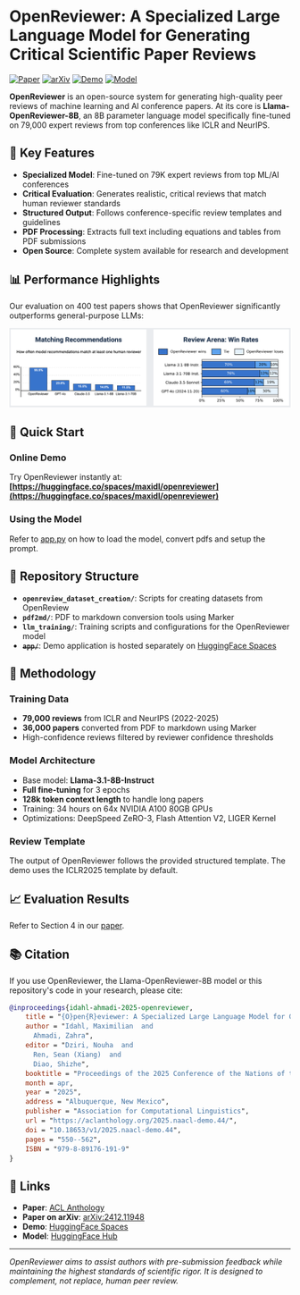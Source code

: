 # OpenReviewer: A Specialized Large Language Model for Generating Critical Scientific Paper Reviews

[![Paper](https://img.shields.io/badge/Paper-NAACL%202025-red)](https://aclanthology.org/2025.naacl-demo.44)
[![arXiv](https://img.shields.io/badge/arXiv-2412.11948-b31b1b)](http://arxiv.org/pdf/2412.11948)
[![Demo](https://img.shields.io/badge/🤗-Demo-yellow)](https://huggingface.co/spaces/maxidl/openreviewer)
[![Model](https://img.shields.io/badge/🤗-Model-blue)](https://huggingface.co/maxidl/Llama-OpenReviewer-8B)

**OpenReviewer** is an open-source system for generating high-quality peer reviews of machine learning and AI conference papers. At its core is **Llama-OpenReviewer-8B**, an 8B parameter language model specifically fine-tuned on 79,000 expert reviews from top conferences like ICLR and NeurIPS.

## 🎯 Key Features

- **Specialized Model**: Fine-tuned on 79K expert reviews from top ML/AI conferences
- **Critical Evaluation**: Generates realistic, critical reviews that match human reviewer standards
- **Structured Output**: Follows conference-specific review templates and guidelines
- **PDF Processing**: Extracts full text including equations and tables from PDF submissions
- **Open Source**: Complete system available for research and development

## 📊 Performance Highlights

Our evaluation on 400 test papers shows that OpenReviewer significantly outperforms general-purpose LLMs:

<img src="results.png" width="958" alt="Performance comparison results" />

## 🚀 Quick Start

### Online Demo
Try OpenReviewer instantly at: **[https://huggingface.co/spaces/maxidl/openreviewer](https://huggingface.co/spaces/maxidl/openreviewer)**

### Using the Model
Refer to [app.py](https://huggingface.co/spaces/maxidl/openreviewer/blob/main/app.py) on how to load the model, convert pdfs and setup the prompt.

## 📁 Repository Structure

- **`openreview_dataset_creation/`**: Scripts for creating datasets from OpenReview
- **`pdf2md/`**: PDF to markdown conversion tools using Marker
- **`llm_training/`**: Training scripts and configurations for the OpenReviewer model
- **~~`app/`~~**: Demo application is hosted separately on [HuggingFace Spaces](https://huggingface.co/spaces/maxidl/openreviewer)

## 🔬 Methodology

### Training Data
- **79,000 reviews** from ICLR and NeurIPS (2022-2025)
- **36,000 papers** converted from PDF to markdown using Marker
- High-confidence reviews filtered by reviewer confidence thresholds


### Model Architecture
- Base model: **Llama-3.1-8B-Instruct**
- **Full fine-tuning** for 3 epochs
- **128k token context length** to handle long papers
- Training: 34 hours on 64x NVIDIA A100 80GB GPUs
- Optimizations: DeepSpeed ZeRO-3, Flash Attention V2, LIGER Kernel

### Review Template
The output of OpenReviewer follows the provided structured template. The demo uses the ICLR2025 template by default.

## 📈 Evaluation Results
Refer to Section 4 in our [paper](https://aclanthology.org/2025.naacl-demo.44).

## 📚 Citation

If you use OpenReviewer, the Llama-OpenReviewer-8B model or this repository's code in your research, please cite:

```bibtex
@inproceedings{idahl-ahmadi-2025-openreviewer,
    title = "{O}pen{R}eviewer: A Specialized Large Language Model for Generating Critical Scientific Paper Reviews",
    author = "Idahl, Maximilian  and
      Ahmadi, Zahra",
    editor = "Dziri, Nouha  and
      Ren, Sean (Xiang)  and
      Diao, Shizhe",
    booktitle = "Proceedings of the 2025 Conference of the Nations of the Americas Chapter of the Association for Computational Linguistics: Human Language Technologies (System Demonstrations)",
    month = apr,
    year = "2025",
    address = "Albuquerque, New Mexico",
    publisher = "Association for Computational Linguistics",
    url = "https://aclanthology.org/2025.naacl-demo.44/",
    doi = "10.18653/v1/2025.naacl-demo.44",
    pages = "550--562",
    ISBN = "979-8-89176-191-9"
}
```

## 🔗 Links

- **Paper**: [ACL Anthology](https://aclanthology.org/2025.naacl-demo.44)
- **Paper on arXiv**: [arXiv:2412.11948](http://arxiv.org/pdf/2412.11948)
- **Demo**: [HuggingFace Spaces](https://huggingface.co/spaces/maxidl/openreviewer)
- **Model**: [HuggingFace Hub](https://huggingface.co/maxidl/Llama-OpenReviewer-8B)

---

*OpenReviewer aims to assist authors with pre-submission feedback while maintaining the highest standards of scientific rigor. It is designed to complement, not replace, human peer review.*
